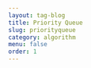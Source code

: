 ```yaml
---
layout: tag-blog
title: Priority Queue
slug: priorityqueue
category: algorithm
menu: false
order: 1
---
```

